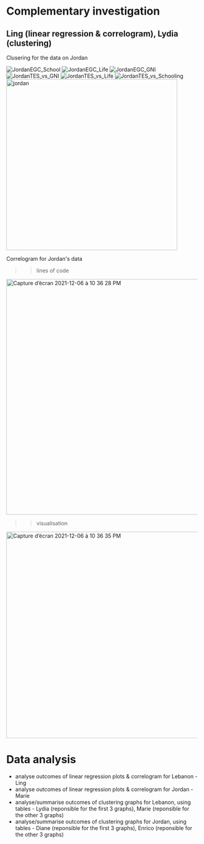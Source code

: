 # Complementary investigation
## Ling (linear regression & correlogram), Lydia (clustering)

Clusering for the data on Jordan

![JordanEGC_School](https://user-images.githubusercontent.com/92082534/144684163-f5f4bf20-897b-43b9-b854-810dd25f8819.png)
![JordanEGC_Life](https://user-images.githubusercontent.com/92082534/144684165-6fd03fae-8a2e-482c-931f-f1047867857e.png)
![JordanEGC_GNI](https://user-images.githubusercontent.com/92082534/144684166-835177e5-9c34-4546-8f97-21f218c27de1.png)
![JordanTES_vs_GNI](https://user-images.githubusercontent.com/92082534/144684169-2bfd857b-bf5a-4252-83bd-7156e5414b46.png)
![JordanTES_vs_Life](https://user-images.githubusercontent.com/92082534/144684172-0cc0adf5-a4dd-4c0d-a0e6-67650c67bf29.png)
![JordanTES_vs_Schooling](https://user-images.githubusercontent.com/92082534/144684174-380738a6-814c-4d14-9baa-f02f3f85adf7.png)
<img width="450" alt="jordan" src="https://user-images.githubusercontent.com/92082534/144684175-232d58ed-b0f3-4433-a266-263e154ac806.png">

Correlogram for Jordan's data
>> lines of code
<img width="620" alt="Capture d’écran 2021-12-06 à 10 36 28 PM" src="https://user-images.githubusercontent.com/93673467/144934381-e31dbd8b-6dec-4d2b-815e-541e281c5371.png">

>> visualisation
<img width="543" alt="Capture d’écran 2021-12-06 à 10 36 35 PM" src="https://user-images.githubusercontent.com/93673467/144934399-878fa5af-cf49-4d9d-8e50-fcf522713972.png">

# Data analysis
+ analyse outcomes of linear regression plots & correlogram for Lebanon - Ling
+ analyse outcomes of linear regression plots & correlogram for Jordan - Marie
+ analyse/summarise outcomes of clustering graphs for Lebanon, using tables - Lydia (reponsible for the first 3 graphs), Marie (reponsible for the other 3 graphs)
+ analyse/summarise outcomes of clustering graphs for Jordan, using tables - Diane (reponsible for the first 3 graphs), Enrico (reponsible for the other 3 graphs)

